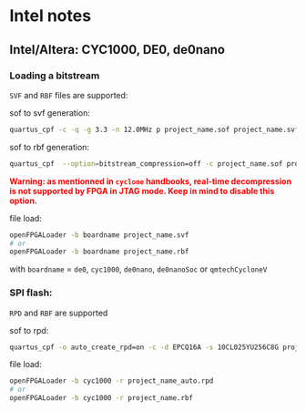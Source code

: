 # Intel notes

## Intel/Altera: CYC1000, DE0, de0nano

### Loading a bitstream

`SVF` and `RBF` files are supported:

sof to svf generation:
```bash
quartus_cpf -c -q -g 3.3 -n 12.0MHz p project_name.sof project_name.svf
```
sof to rbf generation:
```bash
quartus_cpf  --option=bitstream_compression=off -c project_name.sof project_name.rbf
```

<span style="color:red">**Warning: as mentionned in `cyclone` handbooks, real-time decompression is not
supported by FPGA in JTAG mode. Keep in mind to disable this option.**</span>

file load:
```bash
openFPGALoader -b boardname project_name.svf
# or
openFPGALoader -b boardname project_name.rbf
```
with `boardname` = `de0`, `cyc1000`, `de0nano`, `de0nanoSoc` or `qmtechCycloneV`

### SPI flash:

`RPD` and `RBF` are supported

sof to rpd:
```bash
quartus_cpf -o auto_create_rpd=on -c -d EPCQ16A -s 10CL025YU256C8G project_name.svf project_name.jic
```
file load:
```bash
openFPGALoader -b cyc1000 -r project_name_auto.rpd
# or
openFPGALoader -b cyc1000 -r project_name.rbf
```